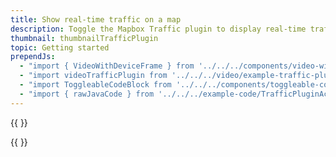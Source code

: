```yaml
---
title: Show real-time traffic on a map
description: Toggle the Mapbox Traffic plugin to display real-time traffic data on top of your map.
thumbnail: thumbnailTrafficPlugin
topic: Getting started
prependJs:
  - "import { VideoWithDeviceFrame } from '../../../components/video-with-device-frame'"
  - "import videoTrafficPlugin from '../../../video/example-traffic-plugin.mp4'"
  - "import ToggleableCodeBlock from '../../../components/toggleable-code-block'"
  - "import { rawJavaCode } from '../../../example-code/TrafficPluginActivity.js'"
---
```


{{
  <VideoWithDeviceFrame 
    videoFile={videoTrafficPlugin}
    rotation="vertical"
    device="pixel-2"
  />
}}

<!-- Any notes about this example would go here.  -->

{{
  <ToggleableCodeBlock 
    java={rawJavaCode}
  />
}}
